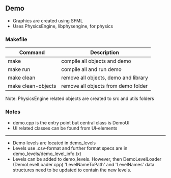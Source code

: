 ## Demo
* Graphics are created using SFML
* Uses PhysicsEngine, libphysengine, for physics

### Makefile

Command | Description
--------|-------------
make                | compile all objects and demo
make run            | compile all and run demo
make clean          | remove all objects, demo and library
make clean-objects  | remove all objects from demo folder

Note: PhysicsEngine related objects are created to src and utils folders

### Notes
* demo.cpp is the entry point but central class is DemoUI
* UI related classes can be found from UI-elements
___
* Demo levels are located in demo_levels
* Levels use .csv-format and further format specs are in demo_levels/demo_level_info.txt
* Levels can be added to demo_levels. However, then DemoLevelLoader (DemoLevelLoader.cpp) 'LevelNameToPath' and 'LevelNames' data structures need to be updated to contain the new levels.
